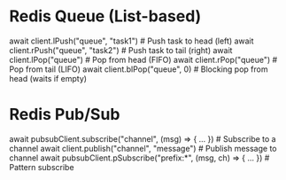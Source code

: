 # Redis Queue (List-based)

await client.lPush("queue", "task1")      # Push task to head (left)
await client.rPush("queue", "task2")      # Push task to tail (right)
await client.lPop("queue")                # Pop from head (FIFO)
await client.rPop("queue")                # Pop from tail (LIFO)
await client.blPop("queue", 0)            # Blocking pop from head (waits if empty)

# Redis Pub/Sub

await pubsubClient.subscribe("channel", (msg) => { ... })  # Subscribe to a channel
await client.publish("channel", "message")                 # Publish message to channel
await pubsubClient.pSubscribe("prefix:*", (msg, ch) => { ... })  # Pattern subscribe
